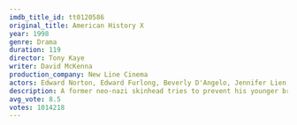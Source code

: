 ```yaml
---
imdb_title_id: tt0120586
original_title: American History X
year: 1998
genre: Drama
duration: 119
director: Tony Kaye
writer: David McKenna
production_company: New Line Cinema
actors: Edward Norton, Edward Furlong, Beverly D'Angelo, Jennifer Lien, Ethan Suplee, Fairuza Balk, Avery Brooks, Elliott Gould, Stacy Keach, William Russ, Guy Torry, Joe Cortese, Jason Bose Smith, Antonio David Lyons, Alex Sol
description: A former neo-nazi skinhead tries to prevent his younger brother from going down the same wrong path that he did.
avg_vote: 8.5
votes: 1014218
---
```

